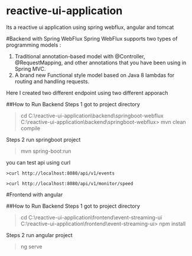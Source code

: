 # reactive-ui-application
Its a reactive ui application using spring webflux, angular and tomcat

#Backend with Spring WebFlux 
Spring WebFlux supports two types of programming models :

1. Traditional annotation-based model with @Controller, @RequestMapping, and other annotations that you have been using in Spring MVC.
2. A brand new Functional style model based on Java 8 lambdas for routing and handling requests.

Here I created two different endpoint using two different apporach

##How to Run Backend
Steps 1 got to project directory
>cd C:\reactive-ui-application\backend\springboot-webflux
>C:\reactive-ui-application\backend\springboot-webflux> mvn clean compile

Steps 2 run springboot project
>mvn spring-boot:run

you can test api using curl
```
>curl http://localhost:8080/api/v1/events
```

```
>curl http://localhost:8080/api/v1/monitor/speed
```

#Frontend with angular

##How to Run Backend
Steps 1 got to project directory
>cd C:\reactive-ui-application\frontend\event-streaming-ui
>C:\reactive-ui-application\frontend\event-streaming-ui> npm install

Steps 2 run angular project
>ng serve
